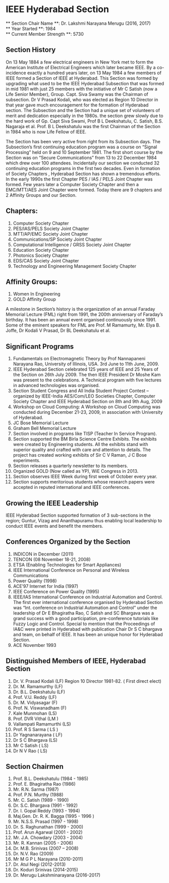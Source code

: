 # IEEE Hyderabad Section 

** Section Chair Name **: Dr. Lakshmi Narayana Merugu (2016, 2017)  
** Year Started **: 1984  
** Current Member Strength **: 5730  

## Section History

On 13 May 1884 a few electrical engineers in New York met to form the American Institute of
Electrical Engineers which later became IEEE. By a co-incidence exactly a hundred years later,
on 13 May 1984 a few members of IEEE formed a Section of IEEE at Hyderabad. This Section
was formed by upgrading what used to be the IEEE Hyderabad Subsection that was formed in
mid 1981 with just 25 members with the initiative of Mr C Satish (now a Life Senior Member),
Group. Capt. Siva Swamy was the Chairman of subsection. Dr V Prasad Kodali, who was elected
as Region 10 Director in that year gave much encouragement for the formation of Hyderabad
section. The Subsection and the Section had a unique set of volunteers of merit and dedication
especially in the 1980s. the section grew slowly due to the hard work of Gp. Capt Siva Swami,
Prof B L Deekshatulu, C. Satish, B.S. Nagaraja et al. Prof. B L Deekshatulu was the first
Chairman of the Section in 1984 who is now Life Fellow of IEEE.

The Section has been very active from right from its Subsection days. The Subsection’s first
continuing education program was a course on “Signal Processing” held on 9 and 10 September
1981. The first short course by the Section was on “Secure Communications” from 13 to 22
December 1984 which drew over 100 attendees. Incidentally our section we conducted 32
continuing education programs in the first two decades. Even in formation of Society Chapters ,
Hyderabad Section has shown a tremendous efforts. In the early 1990s the first Chapter PES /
IAS / PELS Joint Chapter was formed. Few years later a Computer Society Chapter and then a
EMC/MTT/AES Joint Chapter were formed.
Today there are 9 chapters and 2 Affinity Groups and our Section.

## Chapters:
1. Computer Society Chapter
2. PES/IAS/PELS Society Joint Chapter
3. MTT/AP/EMC Society Joint Chapter
4. Communications/SP Society Joint Chapter
5. Computational Intelligence / GRSS Society Joint Chapter
6. Education Society Chapter
7. Photonics Society Chapter
8. EDS/CAS Society Joint Chapter
9. Technology and Engineering Management Society Chapter

## Affinity Groups:
1. Women In Engineering
2. GOLD Affinity Group

A milestone in Section’s history is the organization of an annual Faraday Memorial Lecture
(FML) right from 1991, the 200th anniversary of Faraday’s birthday. It has been an annual event
organised continuously since 1991. Some of the eminent speakers for FML are Prof. M
Ramamurty, Mr. Elya B. Joffe, Dr Kodali V Prasad, Dr BL Deekshatulu et al.

## Significant Programs
1. Fundamentals on Electromagnetic Theory by Prof Nannapaneni Narayana Rao, University of Illinois, USA. 3rd June to 11th June, 2009.  
2. IEEE Hyderabad Section celebrated 125 years of IEEE and 25 Years of the Section on 26th July 2009. The then IEEE President Dr Moshe Kam was present to the celebrations. A Technical program with five lectures in advanced technologies was organised.  
3. Section Student Congress and All India Student Project Contest – organized by IEEE-India AES/Com/LEO Societies Chapter, Computer Society Chapter and IEEE Hyderabad Section on 8th and 9th Aug, 2009  
4. Workshop on Cloud Computing: A Workshop on Cloud Computing was conducted during December 21-23, 2009, in association with University of Hyderabad.  
5. JC Bose Memorial Lecture  
6. Graham Bell Memorial Lecture  
7. Section involved in programs like TISP (Teacher In Service Program).  
8. Section supported the BM Birla Science Centre Exhibits. The exhibits were created by Engineering students. All the exhibits stand with superior quality and crafted with care and attention to details. The project has created working exhibits of Sir C V Raman, J C Bose experiments.  
9. Section releases a quarterly newsletter to its members.  
10. Organized GOLD  (Now called as YP), WiE Congress in 2013.  
11. Section observes IEEE Week during first week of October every year.  
12. Section supports meritorious students whose research papers were accepted in reputed international and IEEE conferences.  

## Growing the IEEE Leadership
IEEE Hyderabad Section supported formation of 3 sub-sections in the region; Guntur, Vizag and Ananthapuramu thus enabling local leadership to conduct IEEE events and benefit the members.

## Conferences Organized by the Section

1. INDICON in December (2011)  
2. TENCON (08 November 18-21, 2008)  
3. ETSA (Enabling Technologies for Smart Appliances)  
4. IEEE International Conference on Personal and Wireless Communications  
5. Power Quality (1998)  
6. ACE’97 Internet for India  (1997)  
7. IEEE Conference on Power Quality (1995)  
8. IEEE/IAS International Conference on Industrial Automation and Control.
The first ever international conference organised by Hyderabad Section was “Int. conference on Industrial Automation and Control” under the leadership of Dr E Bhagiratha Rao, C Satish and SC Bhargava  was a grand success with a good participation, pre-conference tutorials like  Fuzzy Logic and Control. Special to mention that the Proceedings of IA&C  were printed in Hyderabad with publication Chair Dr S C bhargava and team, on behalf of IEEE. It has been an unique honor for Hyderabad Section.  
9. ACE November 1993  

## Distinguished Members of IEEE, Hyderabad Section

1. Dr. V. Prasad Kodali (LF) Region 10 Director 1981-82. ( First direct elect)  
2. Dr. M. Ramamurthy (LF)  
3. Dr. B.L. Deekshatulu (LF)  
4. Prof. V.U. Reddy (LF)  
5. Dr. M. Vidyasagar (F)  
6. Prof. N. Viswanadham (F)  
7. Kale Munmohan (LS) 
8. Prof. DVR Vithal (LM )  
9. Vallampati Ramamurthi (LS)  
10. Prof. R S Sarma ( LS )  
11. Dr Yagnanarayana ( LF)  
12. Dr S C Bhargava (LS)  
13. Mr C Satish ( LS)  
14. Dr N V Rao ( LS)  

## Section Chairmen

1. Prof. B.L. Deekshatulu (1984 - 1985)  
2. Prof. E. Bhagiratha Rao (1986)  
3. Mr. R.N. Sarma (1987) 
4. Prof. P.N. Murthy (1988)  
5. Mr. C. Satish (1989 - 1990)  
6. Dr. S.C. Bhargava (1991 - 1992)  
7. Dr. I. Gopal Reddy (1993 - 1994)  
8. Maj.Gen. Dr. R. K. Bagga (1995 - 1996 )  
9. Mr. N.S.S. Prasad (1997 - 1998)  
10. Dr. S. Raghunathan (1999 - 2000)  
11. Prof. Arun Agarwal (2001 - 2002)  
12. Mr. J.A. Chowdary (2003 - 2004)  
13. Mr. R. Kannan (2005 - 2006)  
14. Dr. M.B. Srinivas (2007 – 2008)  
15. Dr. N.V. Rao (2009)  
16. Mr M G P L Narayana  (2010-2011)  
17. Dr. Atul Negi (2012-2013)  
18. Dr. Koduri Srinivas (2014-2015)  
19. Dr. Merugu Lakshminarayana (2016-2017)  


